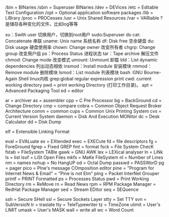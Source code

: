 /bin = BINaries
/sbin = Superuser BINaries
/dev = DEVices
/etc = Editable Text Configuration
/opt = Optional application software packages
/lib = LIBrary
/proc = PROCesses
/usr = Unix Shared Resources
/var = VARiable ? 是储存各种变化的文件，比如log等等


su：Swith user  切换用户，切换到root用户
sudo:Superuser do
cat: Concatenate  串联
uname: Unix name  系统名称
df: Disk free  空余硬盘
du: Disk usage 硬盘使用率
chown: Change owner 改变所有者
chgrp: Change group 改变用户组
ps：Process Status  进程状态
tar：Tape archive 解压文件
chmod: Change mode 改变模式
umount: Unmount 卸载
ldd：List dynamic dependencies 列出动态相依
insmod：Install module 安装模块
rmmod：Remove module 删除模块
lsmod：List module 列表模块
bash :GNU Bourne-Again Shell  linux内核
grep:global regular expression print
cwd:   current working directory
pwd  =  print working Directory (打印工作目录)。
apt = Advanced Packaging Tool
ed = editor

ar = archiver
as = assembler
cpp = C Pre Processor
bg = BackGround
cd = Change Directory
cmp = compare
cobra = Common Object Request Broker Architecture
comm = common
cups = Common Unix Printing System
cvs = Current Version System
daemon = Disk And Execution MONitor
dc = Desk Calculator
dd = Disk Dump

elf = Extensible Linking Format

eval = EVALuate
ex = EXtended
exec = EXECute
fd = file descriptors
fg = ForeGround
fgrep = Fixed GREP
fmt = format
fsck = File System ChecK
fstab = FileSystem TABle
gawk = GNU AWK
lex = LEXical analyser
ln = LiNk
ls = list
lsof = LiSt Open Files
mkfs = MaKe FileSystem
nl = Number of Lines
nm = names
nohup = No HangUP
od = Octal Dump
passwd = PASSWorD
pg = pager
pico = PIne's message COmposition editor
pine = "Program for Internet News & Email" = "Pine is not Elm"
ping =  Packet InterNet Grouper
printf = PRINT Formatted
ps = Processes Status
pwd = Print Working Directory
rm = ReMove
rn = Read News
rpm = RPM Package Manager = RedHat Package Manager
sed = Stream EDitor
seq = SEQuence

ssh = Secure SHell
ssl = Secure Sockets Layer
stty = Set TTY
svn = SubVersioN
tr = traslate
tty = TeleTypewriter
tz = TimeZone
ulimit = User's LIMIT
umask = User's MASK
wall = write all
wc = Word Count

